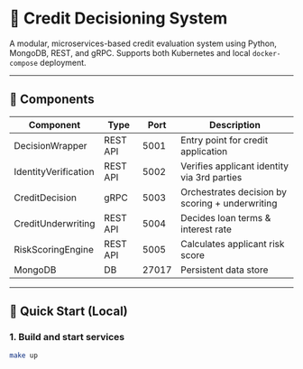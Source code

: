 # 🧠 Credit Decisioning System

A modular, microservices-based credit evaluation system using Python, MongoDB, REST, and gRPC. Supports both Kubernetes and local `docker-compose` deployment.

---

## 🧩 Components

| Component             | Type     | Port | Description                                     |
|----------------------|----------|------|-------------------------------------------------|
| DecisionWrapper       | REST API | 5001 | Entry point for credit application              |
| IdentityVerification  | REST API | 5002 | Verifies applicant identity via 3rd parties     |
| CreditDecision        | gRPC     | 5003 | Orchestrates decision by scoring + underwriting |
| CreditUnderwriting    | REST API | 5004 | Decides loan terms & interest rate              |
| RiskScoringEngine     | REST API | 5005 | Calculates applicant risk score                 |
| MongoDB               | DB       | 27017| Persistent data store                           |

---

## 🚀 Quick Start (Local)

### 1. Build and start services

```bash
make up
